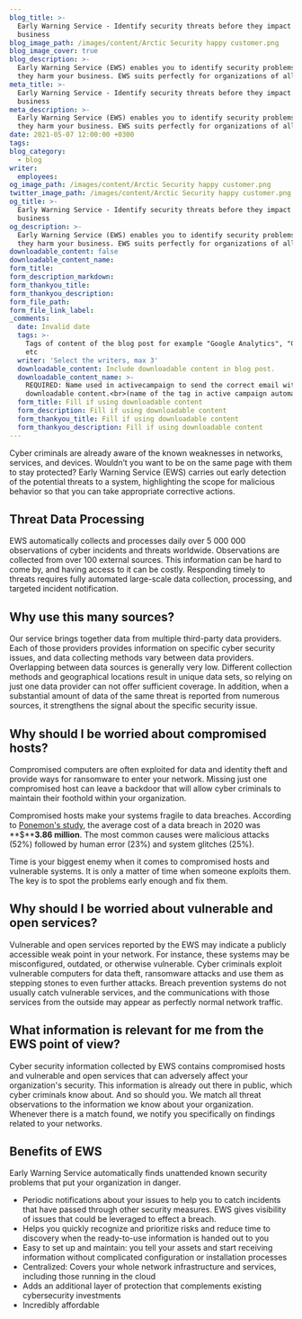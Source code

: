 ```yaml
---
blog_title: >-
  Early Warning Service - Identify security threats before they impact your
  business
blog_image_path: /images/content/Arctic Security happy customer.png
blog_image_cover: true
blog_description: >-
  Early Warning Service (EWS) enables you to identify security problems before
  they harm your business. EWS suits perfectly for organizations of all sizes.
meta_title: >-
  Early Warning Service - Identify security threats before they impact your
  business
meta_description: >-
  Early Warning Service (EWS) enables you to identify security problems before
  they harm your business. EWS suits perfectly for organizations of all sizes.
date: 2021-05-07 12:00:00 +0300
tags:
blog_category:
  - blog
writer:
  employees:
og_image_path: /images/content/Arctic Security happy customer.png
twitter_image_path: /images/content/Arctic Security happy customer.png
og_title: >-
  Early Warning Service - Identify security threats before they impact your
  business
og_description: >-
  Early Warning Service (EWS) enables you to identify security problems before
  they harm your business. EWS suits perfectly for organizations of all sizes.
downloadable_content: false
downloadable_content_name:
form_title:
form_description_markdown:
form_thankyou_title:
form_thankyou_description:
form_file_path:
form_file_link_label:
_comments:
  date: Invalid date
  tags: >-
    Tags of content of the blog post for example "Google Analytics", "GitHub"
    etc
  writer: 'Select the writers, max 3'
  downloadable_content: Include downloadable content in blog post.
  downloadable_content_name: >-
    REQUIRED: Name used in activecampaign to send the correct email with
    downloadable content.<br>(name of the tag in active campaign automation)
  form_title: Fill if using downloadable content
  form_description: Fill if using downloadable content
  form_thankyou_title: Fill if using downloadable content
  form_thankyou_description: Fill if using downloadable content
---
```

Cyber criminals are already aware of the known weaknesses in networks, services, and devices. Wouldn’t you want to be on the same page with them to stay protected? Early Warning Service (EWS) carries out early detection of the potential threats to a system, highlighting the scope for malicious behavior so that you can take appropriate corrective actions.

## **Threat Data Processing**

EWS automatically collects and processes daily over 5 000 000 observations of cyber incidents and threats worldwide. Observations are collected from over 100 external sources. This information can be hard to come by, and having access to it can be costly. Responding timely to threats requires fully automated large-scale data collection, processing, and targeted incident notification.&nbsp;

## **Why use this many sources? &nbsp;**

Our service brings together data from multiple third-party data providers. Each of those providers provides information on specific cyber security issues, and data collecting methods vary between data providers. Overlapping between data sources is generally very low. Different collection methods and geographical locations result in unique data sets, so relying on just one data provider can not offer sufficient coverage. In addition, when a substantial amount of data of the same threat is reported from numerous sources, it strengthens the signal about the specific security issue.

## **Why should I be worried about compromised hosts?**

Compromised computers are often exploited for data and identity theft and provide ways for ransomware to enter your network. Missing just one compromised host can leave a backdoor that will allow cyber criminals to maintain their foothold within your organization.&nbsp;

Compromised hosts make your systems fragile to data breaches. According to [Ponemon's study](https://www.ibm.com/downloads/cas/RZAX14GX), the average cost of a data breach in 2020 was **$****3\.86 million**. The most common causes were malicious attacks (52%) followed by human error (23%) and system glitches (25%).&nbsp;

Time is your biggest enemy when it comes to compromised hosts and vulnerable systems. It is only a matter of time when someone exploits them. The key is to spot the problems early enough and fix them.

## **Why should I be worried about vulnerable and open services?**

Vulnerable and open services reported by the EWS may indicate a publicly accessible weak point in your network. For instance, these systems may be misconfigured, outdated, or otherwise vulnerable. Cyber criminals exploit vulnerable computers for data theft, ransomware attacks and use them as stepping stones to even further attacks. Breach prevention systems do not usually catch vulnerable services, and the communications with those services from the outside may appear as perfectly normal network traffic.

## **What information is relevant for me from the EWS point of view?&nbsp;**

Cyber security information collected by EWS contains compromised hosts and vulnerable and open services that can adversely affect your organization's security. This information is already out there in public, which cyber criminals know about. And so should you. We match all threat observations to the information we know about your organization. Whenever there is a match found, we notify you specifically on findings related to your networks.&nbsp;

## **Benefits of EWS**

Early Warning Service automatically finds unattended known security problems that put your organization in danger.&nbsp;

* Periodic notifications about your issues to help you to catch incidents that have passed through other security measures. EWS gives visibility of issues that could be leveraged to effect a breach.
* Helps you quickly recognize and prioritize risks and reduce time to discovery when the ready-to-use information is handed out to you
* Easy to set up and maintain: you tell your assets and start receiving information without complicated configuration or installation processes
* Centralized: Covers your whole network infrastructure and services, including those running in the cloud
* Adds an additional layer of protection that complements existing cybersecurity investments
* Incredibly affordable
